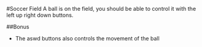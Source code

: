 #Soccer Field
A ball is on the field, you should be able to control it with the left up right down buttons.

##Bonus
* The aswd buttons also controls the movement of the ball